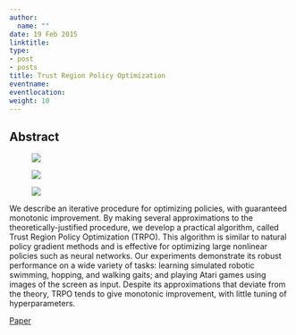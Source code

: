 ```yaml
---
author:
  name: ""
date: 19 Feb 2015
linktitle:
type:
- post
- posts
title: Trust Region Policy Optimization
eventname:
eventlocation:  
weight: 10
---
```


## Abstract

<figure>
  <img src="/images/TRPO-1.png" />
</figure>
<figure>
  <img src="/images/TRPO-2.png" />
</figure>
<figure>
  <img src="/images/TRPO-3.png" />
</figure>

We describe an iterative procedure for optimizing policies, with guaranteed monotonic improvement. By making several approximations to the theoretically-justified procedure, we develop a practical algorithm, called Trust Region Policy Optimization (TRPO). This algorithm is similar to natural policy gradient methods and is effective for optimizing large nonlinear policies such as neural networks. Our experiments demonstrate its robust performance on a wide variety of tasks: learning simulated robotic swimming, hopping, and walking gaits; and playing Atari games using images of the screen as input. Despite its approximations that deviate from the theory, TRPO tends to give monotonic improvement, with little tuning of hyperparameters.

[Paper](https://arxiv.org/pdf/1502.05477v5.pdf)
